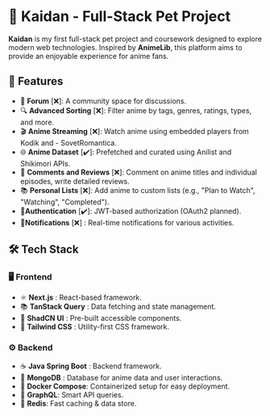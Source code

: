 # 🎌 Kaidan - Full-Stack Pet Project

**Kaidan** is my first full-stack pet project and coursework designed to explore modern web technologies. Inspired by **AnimeLib**, this platform aims to provide an enjoyable experience for anime fans.

## 🌟 Features

- 💬 **Forum** [❌]: A community space for discussions.
- 🔍 **Advanced Sorting** [❌]: Filter anime by tags, genres, ratings, types, and more.
- 🎬 **Anime Streaming** [❌]: Watch anime using embedded players from Kodik and - SovetRomantica.
- 🌐 **Anime Dataset** [✔️]: Prefetched and curated using Anilist and Shikimori APIs.
- 📝 **Comments and Reviews** [❌]: Comment on anime titles and individual episodes, write detailed reviews.
- 📚 **Personal Lists** [❌]: Add anime to custom lists (e.g., "Plan to Watch", "Watching", "Completed").
- 🔐**Authentication** [✔️]: JWT-based authorization (OAuth2 planned).
- 🔔**Notifications** [❌] : Real-time notifications for various activities.

## 🛠️ Tech Stack

### 🖥️ Frontend

- ⚛️ **Next.js** : React-based framework.
- 📚 **TanStack Query** : Data fetching and state management.
- 🎨 **ShadCN UI** : Pre-built accessible components.
- 💅 **Tailwind CSS** : Utility-first CSS framework.

### ⚙️ Backend

- ☕ **Java Spring Boot** : Backend framework.
- 🍃 **MongoDB** : Database for anime data and user interactions.
- 🐳 **Docker Compose**: Containerized setup for easy deployment.
- 📡 **GraphQL**: Smart API queries.
- 🚀 **Redis**: Fast caching & data store.
